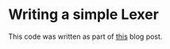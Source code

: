 # Writing a simple Lexer
This code was written as part of [this](https://fazeneo.mataroa.blog/blog/writing-a-simple-lexer/) blog post.
